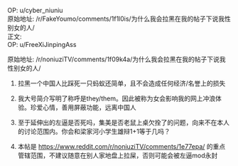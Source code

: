 
OP: u/cyber_niuniu  
原始地址: /r/FakeYoumo/comments/1f1l0is/为什么我会拉黑在我的帖子下说我性别女的人/  
正文:  
OP: u/FreeXiJinpingAss  

 原始地址: /r/noniuziTV/comments/1f09k4a/为什么我会拉黑在我的帖子下说我性别女的人/  

1. 拉黑一个中国人比踩死一只蚂蚁还简单，且不会造成任何经济/名誉上的损失

2. 我大号简介写明了称呼是they/them。因此被称为女会影响我的网上冲浪体验。珍爱心情，善用屏蔽功能，远离中国人

3. 至于延伸出的左逼是否死吗，集美是否老鼠上桌欠拴了的问题，向来不在本人的讨论范围内。你会和梁家河小学生雄辩1+1等于几吗？

4. 本帖是 https://www.reddit.com/r/noniuziTV/comments/1e77epa/ 的重点管辖范围，不建议随意在别人家地盘上拉屎，否则可能会被左逼mod永封
